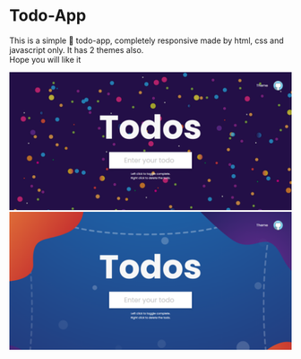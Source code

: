 # Todo-App
This is a simple 📅 todo-app, completely responsive made by html, css and javascript only. It has 2 themes also.
<br>
Hope you will like it 

<img src = "Todos_DesignBy(Samhari07).png">
<img src = "Todos2_DesignBy(Samhari07).png">
